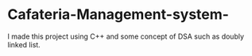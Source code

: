 # Cafateria-Management-system-
I made this project using C++ and some concept of DSA such as doubly linked list.
